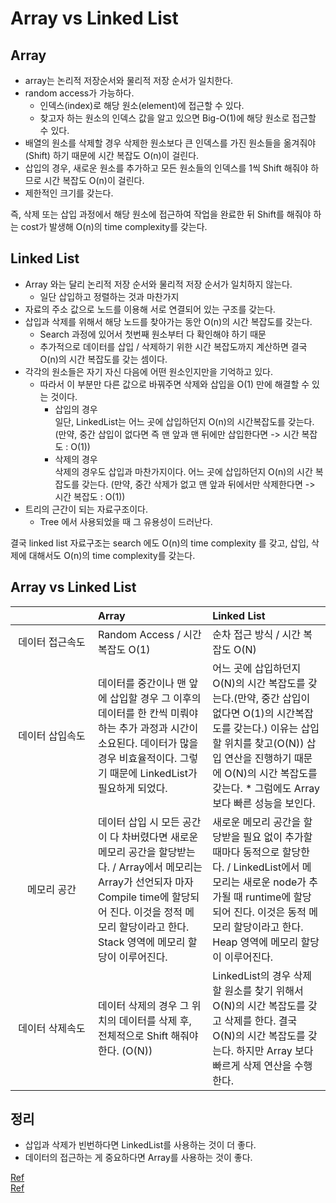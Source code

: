 # Array vs Linked List
## Array
* array는 논리적 저장순서와 물리적 저장 순서가 일치한다.
* random access가 가능하다.
    *  인덱스(index)로 해당 원소(element)에 접근할 수 있다.
    *  찾고자 하는 원소의 인덱스 값을 알고 있으면 Big-O(1)에 해당 원소로 접근할 수 있다.
* 배열의 원소를 삭제할 경우 삭제한 원소보다 큰 인덱스를 가진 원소들을 옮겨줘야(Shift) 하기 때문에 시간 복잡도 O(n)이 걸린다.
* 삽입의 경우, 새로운 원소를 추가하고 모든 원소들의 인덱스를 1씩 Shift 해줘야 하므로 시간 복잡도 O(n)이 걸린다.
* 제한적인 크기를 갖는다.

즉, 삭제 또는 삽입 과정에서 해당 원소에 접근하여 작업을 완료한 뒤 Shift를 해줘야 하는 cost가 발생해 O(n)의 time complexity를 갖는다.

## Linked List
* Array 와는 달리 논리적 저장 순서와 물리적 저장 순서가 일치하지 않는다.
    * 일단 삽입하고 정렬하는 것과 마찬가지
* 자료의 주소 값으로 노드를 이용해 서로 연결되어 있는 구조를 갖는다.
* 삽입과 삭제를 위해서 해당 노드를 찾아가는 동안 O(n)의 시간 복잡도를 갖는다. 
    * Search 과정에 있어서 첫번째 원소부터 다 확인해야 하기 때문
    * 추가적으로 데이터를 삽입 / 삭제하기 위한 시간 복잡도까지 계산하면 결국 O(n)의 시간 복잡도를 갖는 셈이다.
* 각각의 원소들은 자기 자신 다음에 어떤 원소인지만을 기억하고 있다.
    * 따라서 이 부분만 다른 값으로 바꿔주면 삭제와 삽입을 O(1) 만에 해결할 수 있는 것이다.
        * 삽입의 경우  
            일단, LinkedList는 어느 곳에 삽입하던지 O(n)의 시간복잡도를 갖는다. (만약, 중간 삽입이 없다면 즉 맨 앞과 맨 뒤에만 삽입한다면 -> 시간 복잡도 : O(1))
        * 삭제의 경우  
            삭제의 경우도 삽입과 마찬가지이다. 어느 곳에 삽입하던지 O(n)의 시간 복잡도를 갖는다. (만약, 중간 삭제가 없고 맨 앞과 뒤에서만 삭제한다면 -> 시간 복잡도 : O(1))
* 트리의 근간이 되는 자료구조이다.
    * Tree 에서 사용되었을 때 그 유용성이 드러난다.

결국 linked list 자료구조는 search 에도 O(n)의 time complexity 를 갖고, 삽입, 삭제에 대해서도 O(n)의 time complexity를 갖는다.

## Array vs Linked List
|&nbsp;&nbsp;&nbsp;&nbsp;&nbsp;&nbsp;&nbsp;&nbsp;&nbsp;&nbsp;&nbsp;&nbsp;&nbsp;&nbsp;&nbsp;&nbsp;&nbsp;&nbsp;&nbsp;&nbsp;&nbsp;&nbsp;&nbsp;&nbsp;&nbsp;&nbsp;&nbsp;|Array|Linked List|
|:---:|:---|:---|
|데이터 접근속도| Random Access / 시간 복잡도 O(1)| 순차 접근 방식 / 시간 복잡도 O(N)|
|데이터 삽입속도| 데이터를 중간이나 맨 앞에 삽입할 경우 그 이후의 데이터를 한 칸씩 미뤄야 하는 추가 과정과 시간이 소요된다. 데이터가 많을 경우 비효율적이다. 그렇기 때문에 LinkedList가 필요하게 되었다.|어느 곳에 삽입하던지 O(N)의 시간 복잡도를 갖는다.(만약, 중간 삽입이 없다면 O(1)의 시간복잡도를 갖는다.) 이유는 삽입할 위치를 찾고(O(N)) 삽입 연산을 진행하기 때문에 O(N)의 시간 복잡도를 갖는다. * 그럼에도 Array보다 빠른 성능을 보인다.|
|메모리 공간|데이터 삽입 시 모든 공간이 다 차버렸다면 새로운 메모리 공간을 할당받는다. / Array에서 메모리는 Array가 선언되자 마자 Compile time에 할당되어 진다. 이것을 정적 메모리 할당이라고 한다. Stack 영역에 메모리 할당이 이루어진다.|새로운 메모리 공간을 할당받을 필요 없이 추가할 때마다 동적으로 할당한다. / LinkedList에서 메모리는 새로운 node가 추가될 때 runtime에 할당되어 진다. 이것은 동적 메모리 할당이라고 한다. Heap 영역에 메모리 할당이 이루어진다.|
|데이터 삭제속도|데이터 삭제의 경우 그 위치의 데이터를 삭제 후, 전체적으로 Shift 해줘야 한다. (O(N))|LinkedList의 경우 삭제할 원소를 찾기 위해서 O(N)의 시간 복잡도를 갖고 삭제를 한다. 결국 O(N)의 시간 복잡도를 갖는다. 하지만 Array 보다 빠르게 삭제 연산을 수행한다.|

## 정리
* 삽입과 삭제가 빈번하다면 LinkedList를 사용하는 것이 더 좋다.
* 데이터의 접근하는 게 중요하다면 Array를 사용하는 것이 좋다.

[Ref](https://github.com/JaeYeopHan/Interview_Question_for_Beginner/tree/master/DataStructure#array-vs-linked-list/)  
[Ref](https://woovictory.github.io/2018/12/27/DataStructure-Diff-of-Array-LinkedList/)

